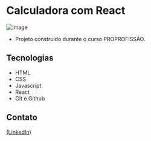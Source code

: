 # Calculadora com React

![image](https://github.com/JoaoEduSB/CalculadoraCom_React/assets/146045770/507aa253-2d31-4e1d-afd2-cc5088fa7a32)

- Projeto construído durante o curso PROPROFISSÃO.

## Tecnologias

- HTML
- CSS
- Javascript
- React
- Git e Github

## Contato
[(LinkedIn)](https://www.linkedin.com/in/joaoedusb/)
